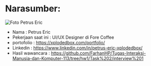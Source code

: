 # Narasumber: 
 ![Foto Petrus Eric](https://media-exp1.licdn.com/dms/image/C5603AQEazOK9paYa2Q/profile-displayphoto-shrink_200_200/0?e=1606953600&v=beta&t=v2Mo1h8srZi8e51arlOcRIys1_tDFHYmS3eZMRXDlo0)

- Nama                  : Petrus Eric
- Pekerjaan saat ini    : UI/UX Designer di Fore Coffee
- portofolio            : https://xplodedbox.com/portfolio/
- Linkedin              : https://www.linkedin.com/in/petrus-eric-xplodedbox/
- Hasil wawancara       : https://github.com/FarhanHP/Tugas-Interaksi-Manusia-dan-Komputer-113/tree/hw1/Task%202/interview%201
